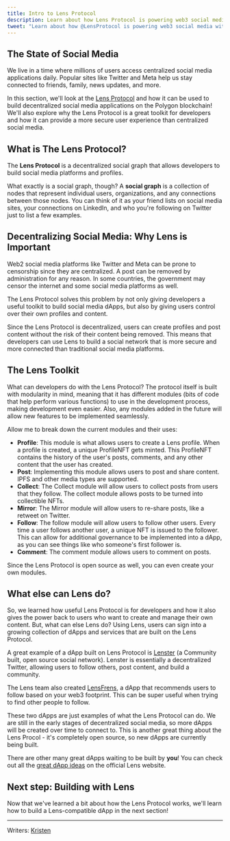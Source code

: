 ```yaml
---
title: Intro to Lens Protocol
description: Learn about how Lens Protocol is powering web3 social media.
tweet: "Learn about how @LensProtocol is powering web3 social media with #30DaysofWeb3 @womenbuildweb3 🌱"
---
```


## The State of Social Media

We live in a time where millions of users access centralized social media applications daily. Popular sites like Twitter and Meta help us stay connected to friends, family, news updates, and more.

In this section, we'll look at the [Lens Protocol](lens.xyz) and how it can be used to build decentralized social media applications on the Polygon blockchain! We'll also explore why the Lens Protocol is a great toolkit for developers and how it can provide a more secure user experience than centralized social media.

## What is The Lens Protocol?

The **Lens Protocol** is a decentralized social graph that allows developers to build social media platforms and profiles.

What exactly is a social graph, though? A **social graph** is a collection of nodes that represent individual users, organizations, and any connections between those nodes. You can think of it as your friend lists on social media sites, your connections on LinkedIn, and who you're following on Twitter just to list a few examples.

## Decentralizing Social Media: Why Lens is Important

Web2 social media platforms like Twitter and Meta can be prone to censorship since they are centralized. A post can be removed by administration for any reason. In some countries, the government may censor the internet and some social media platforms as well.

The Lens Protocol solves this problem by not only giving developers a useful toolkit to build social media dApps, but also by giving users control over their own profiles and content.

Since the Lens Protocol is decentralized, users can create profiles and post content without the risk of their content being removed. This means that developers can use Lens to build a social network that is more secure and more connected than traditional social media platforms.

## The Lens Toolkit

What can developers do with the Lens Protocol? The protocol itself is built with modularity in mind, meaning that it has different modules (bits of code that help perform various functions) to use in the development process, making development even easier. Also, any modules added in the future will allow new features to be implemented seamlessly.

Allow me to break down the current modules and their uses:

- **Profile**: This module is what allows users to create a Lens profile. When a profile is created, a unique ProfileNFT gets minted. This ProfileNFT contains the history of the user's posts, comments, and any other content that the user has created.
- **Post**: Implementing this module allows users to post and share content. IPFS and other media types are supported.
- **Collect**: The Collect module will allow users to collect posts from users that they follow. The collect module allows posts to be turned into collectible NFTs.
- **Mirror**: The Mirror module will allow users to re-share posts, like a retweet on Twitter.
- **Follow**: The follow module will allow users to follow other users. Every time a user follows another user, a unique NFT is issued to the follower. This can allow for additional governance to be implemented into a dApp, as you can see things like who someone's first follower is.
- **Comment**: The comment module allows users to comment on posts.

Since the Lens Protocol is open source as well, you can even create your own modules.

## What else can Lens do?

So, we learned how useful Lens Protocol is for developers and how it also gives the power back to users who want to create and manage their own content. But, what can else Lens do? Using Lens, users can sign into a growing collection of dApps and services that are built on the Lens Protocol.

A great example of a dApp built on Lens Protocol is [Lenster](lenster.xyz) (a Community built, open source social network). Lenster is essentially a decentralized Twitter, allowing users to follow others, post content, and build a community.

The Lens team also created [LensFrens](https://www.lensfrens.xyz/), a dApp that recommends users to follow based on your web3 footprint. This can be super useful when trying to find other people to follow.

These two dApps are just examples of what the Lens Protocol can do. We are still in the early stages of decentralized social media, so more dApps will be created over time to connect to. This is another great thing about the Lens Procol - it's completely open source, so new dApps are currently being built.

There are other many great dApps waiting to be built by **you**! You can check out all the [great dApp ideas](https://ideas.lens.xyz) on the official Lens website.

## Next step: Building with Lens

Now that we've learned a bit about how the Lens Protocol works, we'll learn how to build a Lens-compatible dApp in the next section!

---

Writers: [Kristen](https://twitter.com/CuddleofDeath)
